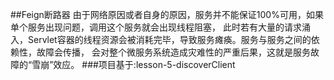 ##Feign断路器
由于网络原因或者自身的原因，服务并不能保证100%可用，如果单个服务出现问题，调用这个服务就会出现线程阻塞，
此时若有大量的请求涌入，Servlet容器的线程资源会被消耗完毕，导致服务瘫痪。服务与服务之间的依赖性，故障会传播，
会对整个微服务系统造成灾难性的严重后果，这就是服务故障的“雪崩”效应。
###项目基于:lesson-5-discoverClient
